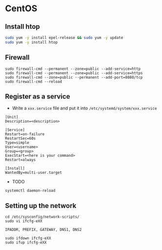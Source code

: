 # CentOS

## Install htop

```bash
sudo yum -y install epel-release && sudo yum -y update
sudo yum -y install htop
```

## Firewall

```
sudo firewall-cmd --permanent --zone=public --add-service=http
sudo firewall-cmd --permanent --zone=public --add-service=https
sudo firewall-cmd --zone=public --permanent --add-port=8080/tcp
sudo firewall-cmd --reload
```

## Register as a service

* Write a `xxx.service` file and put it into `/etc/systemd/system/xxx.service`

```
[Unit]
Description=<description>

[Service]
Restart=on-failure
RestartSec=60s
Type=simple
User=<username>
Group=<group>
ExecStart=<here is your command>
Restart=always

[Install]
WantedBy=multi-user.target
```

* TODO
```
systemctl daemon-reload
```

## Setting up the network

```
cd /etc/sysconfig/network-scripts/
sudo vi ifcfg-eXX

IPADDR, PREFIX, GATEWAY, DNS1, DNS2

sudo ifdown ifcfg-eXX
sudo ifup ifcfg-eXX
```


